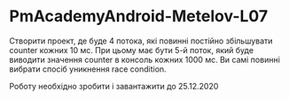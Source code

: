 # PmAcademyAndroid-Metelov-L07

Створити проект, де буде 4 потока, які повинні постійно збільшувати counter кожних 10 мс. 
При цьому має бути 5-й поток, який буде виводити значення counter в консоль кожних 1000 мс. 
Ви самі повинні вибрати спосіб уникнення race condition.

Роботу необхідно зробити і завантажити до 25.12.2020
